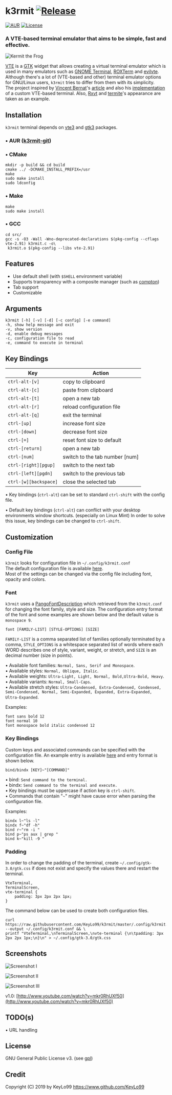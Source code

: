 # k3rmit [![Release](https://img.shields.io/github/release/KeyLo99/k3rmit.svg?style=flat-square&color=green)](https://github.com/KeyLo99/k3rmit/releases)
[![AUR](https://img.shields.io/aur/version/k3rmit-git.svg?style=flat-square)](https://aur.archlinux.org/packages/k3rmit-git/) [![License](https://img.shields.io/badge/license-GPLv3-blue.svg?style=flat-square&color=red)](./LICENSE)

### A VTE-based terminal emulator that aims to be simple, fast and effective.

![Kermit the Frog](https://user-images.githubusercontent.com/24392180/59636824-2af20180-915d-11e9-95dd-0a077ebc3cfa.gif)

[VTE](https://developer.gnome.org/vte/) is a [GTK](https://developer.gnome.org/gtk3/3.0/) widget that allows creating a virtual terminal emulator which is used in many emulators such as [GNOME Terminal](https://help.gnome.org/users/gnome-terminal/stable/), [ROXTerm](https://github.com/realh/roxterm) and [evilvte](http://www.calno.com/evilvte/). Although there's a lot of (VTE-based and other) terminal emulator options for GNU/Linux users, `k3rmit` tries to differ from them with its simplicity.   
The project inspired by [Vincent Bernat](https://vincent.bernat.ch/en)'s [article](https://vincent.bernat.ch/en/blog/2017-write-own-terminal) and also his [implementation](https://github.com/vincentbernat/vbeterm) of a custom VTE-based terminal. Also, [Rxvt](https://wiki.archlinux.org/index.php/Rxvt-unicode) and [termite](https://github.com/thestinger/termite)'s appearance are taken as an example.

## Installation

`k3rmit` terminal depends on [vte3](https://www.archlinux.org/packages/extra/x86_64/vte3/) and [gtk3](https://www.archlinux.org/packages/extra/x86_64/gtk3/) packages.

### • AUR ([k3rmit-git](https://aur.archlinux.org/packages/k3rmit-git/))

### • CMake

```
mkdir -p build && cd build
cmake ../ -DCMAKE_INSTALL_PREFIX=/usr
make
sudo make install
sudo ldconfig
```

### • Make

```
make
sudo make install
```

### • GCC

```
cd src/
gcc -s -O3 -Wall -Wno-deprecated-declarations $(pkg-config --cflags vte-2.91) k3rmit.c -o\
 k3rmit.o $(pkg-config --libs vte-2.91)
```

## Features

* Use default shell (with `$SHELL` environment variable)
* Supports transparency with a composite manager (such as [compton](https://github.com/chjj/compton))
* Tab support
* Customizable

## Arguments

```
k3rmit [-h] [-v] [-d] [-c config] [-e command]
-h, show help message and exit
-v, show version
-d, enable debug messages
-c, configuration file to read
-e, command to execute in terminal
```

## Key Bindings

| Key                   | Action                         |
|-----------------------|--------------------------------|
| `ctrl-alt-[v]`        | copy to clipboard              |
| `ctrl-alt-[c]`        | paste from clipboard           |
| `ctrl-alt-[t]`        | open a new tab                 |
| `ctrl-alt-[r]`        | reload configuration file      |
| `ctrl-alt-[q]`        | exit the terminal              |
| `ctrl-[up]`           | increase font size             |
| `ctrl-[down]`         | decrease font size             |
| `ctrl-[=]`            | reset font size to default     |
| `ctrl-[return]`       | open a new tab                 |
| `ctrl-[num]`          | switch to the tab number [num] |
| `ctrl-[right][pgup]`  | switch to the next tab         |
| `ctrl-[left][pgdn]`   | switch to the previous tab     |
| `ctrl-[w][backspace]` | close the selected tab         |

• Key bindings (`ctrl-alt`) can be set to standard `ctrl-shift` with the config file.  

• Default key bindings (`ctrl-alt`) can conflict with your desktop environments window shortcuts. (especially on Linux Mint) In order to solve this issue, key bindings can be changed to `ctrl-shift`.

## Customization

### Config File

`k3rmit` looks for configuration file in `~/.config/k3rmit.conf`  
The default configuration file is available [here](https://github.com/KeyLo99/k3rmit/blob/master/.config/k3rmit.conf).  
Most of the settings can be changed via the config file including font, opacity and colors.

### Font

`k3rmit` uses a [PangoFontDescription](https://developer.gnome.org/pygtk/stable/class-pangofontdescription.html) which retrieved from the `k3rmit.conf` for changing the font family, style and size. The configuration entry format of the font and some examples are shown below and the default value is `monospace 9`.

```
font [FAMILY-LIST] [STYLE-OPTIONS] [SIZE]
```

`FAMILY-LIST` is a comma separated list of families optionally terminated by a comma, `STYLE_OPTIONS` is a whitespace separated list of words where each WORD describes one of style, variant, weight, or stretch, and `SIZE` is an decimal number (size in points).

• Available font families: `Normal, Sans, Serif and Monospace`.  
• Available styles: `Normal, Oblique, Italic`.  
• Available weights: `Ultra-Light, Light, Normal, Bold,Ultra-Bold, Heavy`.  
• Available variants: `Normal, Small-Caps`.  
• Available stretch styles: `Ultra-Condensed, Extra-Condensed, Condensed, Semi-Condensed, Normal, Semi-Expanded, Expanded, Extra-Expanded, Ultra-Expanded`.

Examples:
```
font sans bold 12
font normal 10
font monospace bold italic condensed 12
```

### Key Bindings

Custom keys and associated commands can be specified with the configuration file. An example entry is available [here](https://github.com/KeyLo99/k3rmit/blob/master/.config/k3rmit.conf#L14) and entry format is shown below.

```
bind/bindx [KEY]~"[COMMAND]"
```

• bind: `Send command to the terminal.`  
• bindx: `Send command to the terminal and execute.`   
• Key bindings must be uppercase if action key is `ctrl-shift`.   
• Commands that contain "`~`" might have cause error when parsing the configuration file.

Examples:
```
bindx l~"ls -l"
bindx f~"df -h"
bind r~"rm -i "
bind p~"ps aux | grep "
bind k~"kill -9 "
```

### Padding

In order to change the padding of the terminal, create `~/.config/gtk-3.0/gtk.css` if does not exist and specify the values there and restart the terminal.

```
VteTerminal,
TerminalScreen,
vte-terminal {
    padding: 3px 2px 2px 1px;
}
```

The command below can be used to create both configuration files.

```
curl https://raw.githubusercontent.com/KeyLo99/k3rmit/master/.config/k3rmit.conf --output ~/.config/k3rmit.conf && \
printf "VteTerminal,\nTerminalScreen,\nvte-terminal {\n\tpadding: 3px 2px 2px 1px;\n}\n" > ~/.config/gtk-3.0/gtk.css
```

## Screenshots

![Screenshot I](https://user-images.githubusercontent.com/24392180/59977101-dd025100-95d5-11e9-8b01-c2cb53935969.gif)

![Screenshot II](https://user-images.githubusercontent.com/24392180/59641515-88407f80-916a-11e9-9834-fda387299419.jpg)

![Screenshot III](https://user-images.githubusercontent.com/24392180/59703686-1a946200-9203-11e9-8043-e58dcc9edc64.png)

v1.0: [http://www.youtube.com/watch?v=mkr0RhUXf50](http://www.youtube.com/watch?v=mkr0RhUXf50)

## TODO(s)

• URL handling

## License

GNU General Public License v3. (see [gpl](https://www.gnu.org/licenses/gpl.txt))

## Credit

Copyright (C) 2019 by KeyLo99 https://www.github.com/KeyLo99

